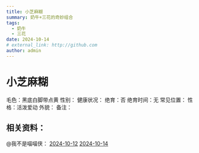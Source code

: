 ```yaml
---
title: 小芝麻糊
summary: 奶牛+三花的奇妙组合
tags:
  - 奶牛
  - 三花
date: 2024-10-14
# external_link: http://github.com
author: admin
---
```


# 小芝麻糊

毛色：黑底白脚带点黄
性别：
健康状况：
绝育：否
绝育时间：无
常见位置：
性格：活泼爱动
外貌：
备注：

## 相关资料：
@我不是喵喵侠：
[2024-10-12](https://v.douyin.com/iBvUVAse/)
[2024-10-14](https://v.douyin.com/iBvyFjmb/)
